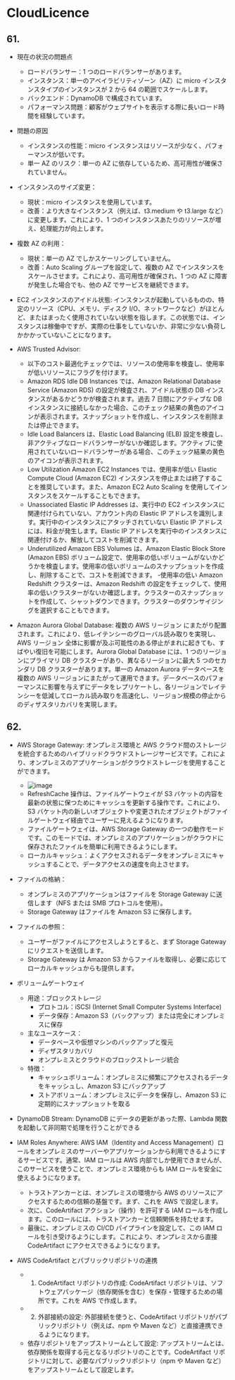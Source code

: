 # CloudLicence

## 61.

- 現在の状況の問題点
  - ロードバランサー：1 つのロードバランサーがあります。
  - インスタンス：単一のアベイラビリティゾーン（AZ）に micro インスタンスタイプのインスタンスが 2 から 64 の範囲でスケールします。
  - バックエンド：DynamoDB で構成されています。
  - パフォーマンス問題：顧客がウェブサイトを表示する際に長いロード時間を経験しています。
- 問題の原因
  - インスタンスの性能：micro インスタンスはリソースが少なく、パフォーマンスが低いです。
  - 単一 AZ のリスク：単一の AZ に依存しているため、高可用性が確保されていません。
- インスタンスのサイズ変更：
  - 現状：micro インスタンスを使用しています。
  - 改善：より大きなインスタンス（例えば、t3.medium や t3.large など）に変更します。これにより、1 つのインスタンスあたりのリソースが増え、処理能力が向上します。
- 複数 AZ の利用：

  - 現状：単一の AZ でしかスケーリングしていません。
  - 改善：Auto Scaling グループを設定して、複数の AZ でインスタンスをスケールさせます。これにより、高可用性が確保され、1 つの AZ に障害が発生した場合でも、他の AZ でサービスを継続できます。

- EC2 インスタンスのアイドル状態: インスタンスが起動しているものの、特定のリソース（CPU、メモリ、ディスク I/O、ネットワークなど）がほとんど、またはまったく使用されていない状態を指します。この状態では、インスタンスは稼働中ですが、実際の仕事をしていないか、非常に少ない負荷しかかかっていないことになります。
- AWS Trusted Advisor:

  - 以下のコスト最適化チェックでは、リソースの使用率を検査し、使用率が低いリソースにフラグを付けます。
  - Amazon RDS Idle DB Instances では、Amazon Relational Database Service (Amazon RDS) の設定が検査され、アイドル状態の DB インスタンスがあるかどうかが検査されます。過去 7 日間にアクティブな DB インスタンスに接続しなかった場合、このチェック結果の黄色のアイコンが表示されます。スナップショットを作成し、インスタンスを削除または停止できます。
  - Idle Load Balancers は、Elastic Load Balancing (ELB) 設定を検査し、非アクティブなロードバランサーがないか確認します。アクティブに使用されていないロードバランサーがある場合、このチェック結果の黄色のアイコンが表示されます。
  - Low Utilization Amazon EC2 Instances では、使用率が低い Elastic Compute Cloud (Amazon EC2) インスタンスを停止または終了することを推奨しています。また、Amazon EC2 Auto Scaling を使用してインスタンスをスケールすることもできます。
  - Unassociated Elastic IP Addresses は、実行中の EC2 インスタンスに関連付けられていない、アカウント内の Elastic IP アドレスを識別します。実行中のインスタンスにアタッチされていない Elastic IP アドレスには、料金が発生します。Elastic IP アドレスを実行中のインスタンスに関連付けるか、解放してコストを削減できます。
  - Underutilized Amazon EBS Volumes は、Amazon Elastic Block Store (Amazon EBS) ボリューム設定で、使用率の低いボリュームがないかどうかを検査します。使用率の低いボリュームのスナップショットを作成し、削除することで、コストを削減できます。 -使用率の低い Amazon Redshift クラスターは、Amazon Redshift の設定をチェックして、使用率の低いクラスターがないか確認します。クラスターのスナップショットを作成して、シャットダウンできます。クラスターのダウンサイジングを選択することもできます。

- Amazon Aurora Global Database: 複数の AWS リージョン にまたがり配置されます。これにより、低レイテンシーのグローバル読み取りを実現し、AWS リージョン 全体に影響が及ぶ可能性のある停止がまれに起きても、すばやい復旧を可能にします。Aurora Global Database には、1 つのリージョンにプライマリ DB クラスターがあり、異なるリージョンに最大 5 つのセカンダリ DB クラスターがあります。単一の Amazon Aurora データベースを複数の AWS リージョンにまたがって運用できます。データベースのパフォーマンスに影響を与えずにデータをレプリケートし、各リージョンでレイテンシーを低減してローカル読み取りを高速化し、リージョン規模の停止からのディザスタリカバリを実現します。

## 62.

- AWS Storage Gateway: オンプレミス環境と AWS クラウド間のストレージを統合するためのハイブリッドクラウドストレージサービスです。これにより、オンプレミスのアプリケーションがクラウドストレージを使用することができます。
  - ![image](https://github.com/yoshikikasama/system/assets/61643054/230fecbc-38f4-4e59-83c8-23b195f11d27)
  - RefreshCache 操作は、ファイルゲートウェイが S3 バケットの内容を最新の状態に保つためにキャッシュを更新する操作です。これにより、S3 バケット内の新しいオブジェクトや変更されたオブジェクトがファイルゲートウェイ経由でユーザーに見えるようになります。
  - ファイルゲートウェイは、AWS Storage Gateway の一つの動作モードです。このモードでは、オンプレミスのアプリケーションがクラウドに保存されたファイルを簡単に利用できるようにします。
  - ローカルキャッシュ：よくアクセスされるデータをオンプレミスにキャッシュすることで、データアクセスの速度を向上させます。
- ファイルの格納：
  - オンプレミスのアプリケーションはファイルを Storage Gateway に送信します（NFS または SMB プロトコルを使用）。
  - Storage Gateway はファイルを Amazon S3 に保存します。
- ファイルの参照：
  - ユーザーがファイルにアクセスしようとすると、まず Storage Gateway にリクエストを送信します。
  - Storage Gateway は Amazon S3 からファイルを取得し、必要に応じてローカルキャッシュからも提供します。
- ボリュームゲートウェイ

  - 用途：ブロックストレージ
    - プロトコル：iSCSI (Internet Small Computer Systems Interface)
    - データ保存：Amazon S3（バックアップ）または完全にオンプレミスに保存
  - 主なユースケース：
    - データベースや仮想マシンのバックアップと復元
    - ディザスタリカバリ
    - オンプレミスとクラウドのブロックストレージ統合
  - 特徴：
    - キャッシュボリューム：オンプレミスに頻繁にアクセスされるデータをキャッシュし、Amazon S3 にバックアップ
    - ストアボリューム：オンプレミスにデータを保存し、Amazon S3 に定期的にスナップショットを取る

- DynamoDB Stream: DynamoDB にデータの更新があった際、Lambda 関数を起動して非同期で処理を行うことができる

- IAM Roles Anywhere: AWS IAM（Identity and Access Management）ロールをオンプレミスのサーバーやアプリケーションから利用できるようにするサービスです。通常、IAM ロールは AWS 内部でしか使用できませんが、このサービスを使うことで、オンプレミス環境からも IAM ロールを安全に使えるようになります。
  - トラストアンカーとは、オンプレミスの環境から AWS のリソースにアクセスするための信頼の基盤です。まず、これを AWS で設定します。
  - 次に、CodeArtifact アクション（操作）を許可する IAM ロールを作成します。このロールには、トラストアンカーと信頼関係を持たせます。
  - 最後に、オンプレミスの CI/CD パイプラインを設定して、この IAM ロールを引き受けるようにします。これにより、オンプレミスから直接 CodeArtifact にアクセスできるようになります。
- AWS CodeArtifact とパブリックリポジトリの連携
  - 1. CodeArtifact リポジトリの作成: CodeArtifact リポジトリは、ソフトウェアパッケージ（依存関係を含む）を保存・管理するための場所です。これを AWS で作成します。
  - 2. 外部接続の設定: 外部接続を使うと、CodeArtifact リポジトリがパブリックリポジトリ（例えば、npm や Maven など）と直接連携できるようになります。
  - 依存リポジトリをアップストリームとして設定: アップストリームとは、依存関係を取得する元となるリポジトリのことです。CodeArtifact リポジトリに対して、必要なパブリックリポジトリ（npm や Maven など）をアップストリームとして設定します。
